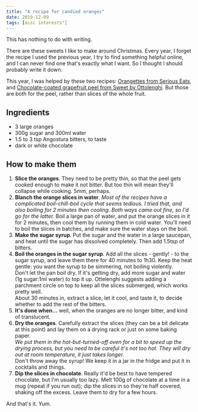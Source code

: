 ```yaml
---
title: "A recipe for candied oranges"
date: 2019-12-09
tags: [misc interests"]
---
```


This has nothing to do with writing.

There are these sweets I like to make around Christmas. Every year, I forget the recipe I used the previous year, I try to find something helpful online, and I can never find one that's exactly what I want. So I thought I should probably write it down.

This year, I was helped by these two recipes: [Orangettes from Serious Eats](https://www.seriouseats.com/recipes/2012/01/orangettes-recipe-how-to-make-chocolate-orange.html), and [Chocolate-coated grapefruit peel from Sweet by Ottolenghi](http://mapetitekuhinjica.blogspot.com/2017/12/candied-grapefruit-peel-dipped-in-dark.html). But those are both for the peel, rather than slices of the whole fruit.

## Ingredients

- 3 large oranges
- 300g sugar and 300ml water
- 1.5 to 3 tsp Angostura bitters, to taste
- dark or white chocolate 

## How to make them

1. **Slice the oranges**. They need to be pretty thin, so that the peel gets cooked enough to make it not bitter. But too thin will mean they'll collapse while cooking. 5mm, perhaps.
2. **Blanch the orange slices in water**. *Most of the recipes have a complicated boil-chill-boil cycle that seems tedious. I tried that, and also boiling for 2 minutes then cooling. Both ways came out fine, so I'd go for the latter.* Boil a large pan of water, and put the orange slices in it for 2 minutes, then cool them by running them in cold water. You'll need to boil the slices in batches, and make sure the water stays on the boil.
3. **Make the sugar syrup**. Put the sugar and the water in a large saucepan, and heat until the sugar has dissolved completely. Then add 1.5tsp of bitters.
4. **Boil the oranges in the sugar syrup**. Add all the slices - gently! - to the sugar syrup, and leave them there for 40 minutes to 1h30. Keep the heat gentle: you want the syrup to be simmering, not boiling violently.
<br> Don't let the pan boil dry. If it's getting dry, add more sugar and water (1g sugar:1ml water) to top it up. Ottelenghi suggests adding a parchment circle on top to keep all the slices submerged, which works pretty well.
<br> About 30 minutes in, extract a slice, let it cool, and taste it, to decide whether to add the rest of the bitters.
5. **It's done when...** well, when the oranges are no longer bitter, and kind of translucent.
6. **Dry the oranges**. Carefully extract the slices (they can be a bit delicate at this point) and lay them on a drying rack or just on some baking paper.
<br> *We put them in the hot-but-turned-off oven for a bit to speed up the drying process, but you need to be careful it's not too hot. They will dry out at room temperature, it just takes longer.*
<br> Don't throw away the syrup! We keep it in a jar in the fridge and put it in cocktails and things.
7. **Dip the slices in chocolate**. Really it'd be best to have tempered chocolate, but I'm usually too lazy. Melt 100g of chocolate at a time in a mug (repeat if you run out); dip the slices in so they're half covered, shaking off the excess. Leave them to dry for a few hours.

And that's it. Yum.
